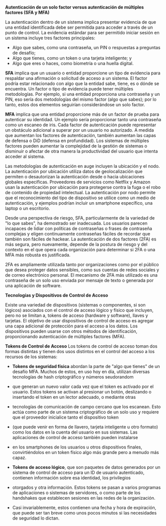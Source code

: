 **Autenticación de un solo factor versus autenticación de múltiples factores (SFA y MFA)**

La autenticación dentro de un sistema implica presentar evidencia de que una entidad identificada debe ser permitida para acceder a través de un punto de control. La evidencia estándar para ser permitido 
iniciar sesión en un sistema incluye tres factores principales:

- Algo que sabes, como una contraseña, un PIN o respuestas a preguntas de desafío;
- Algo que tienes, como un token o una tarjeta inteligente; y
- Algo que eres o haces, como biometría o una huella digital.


**SFA** implica que un usuario o entidad proporcione un tipo de evidencia para respaldar una afirmación o solicitud de acceso a un sistema. El factor podría estar relacionado con algo que la entidad sabe, 
tiene, es o dónde se encuentra. Un factor o tipo de evidencia puede tener múltiples metodologías. Por ejemplo, si una entidad proporciona una contraseña y un PIN, eso sería dos metodologías del mismo 
factor (algo que sabes); por lo tanto, estos dos elementos seguirían considerándose un solo factor.

**MFA** implica que una entidad proporcione más de un factor de prueba para autenticar su identidad. Un ejemplo sería proporcionar tanto una contraseña como un escaneo de iris. Cada factor de autenticación 
puede representar un obstáculo adicional a superar por un usuario no autorizado. A medida que aumentan los factores de autenticación, también aumentan las capas de defensa o DiD (defensa en profundidad). 
Los sistemas de múltiples factores pueden aumentar la complejidad de la gestión de sistemas o disminuir o afectar de otra manera la productividad del usuario que intenta acceder al sistema.

Las metodologías de autenticación en auge incluyen la ubicación y el nodo. La autenticación por ubicación utiliza datos de geolocalización que permiten o desautorizan la autenticación desde o hacia
ubicaciones globales específicas. Proveedores de servicios como Netflix y Amazon usan la autenticación por ubicación para protegerse contra la fuga o el robo de contenido de propiedad intelectual. 
La autenticación por nodo permite que el reconocimiento del tipo de dispositivo se utilice como un medio de autenticación, y ejemplos podrían incluir un smartphone específico, una laptop o un escritorio.

Desde una perspectiva de riesgo, SFA, particularmente de la variedad de "lo que sabes", ha demostrado ser inadecuada. Los usuarios parecen incapaces de lidiar con políticas de contraseñas o frases de
contraseña complejas y eligen continuamente contraseñas fáciles de recordar que también son fáciles de hackear. La autenticación de dos factores (2FA) es más segura, pero nuevamente, depende de la postura 
de riesgo y del contexto en el que opera cada organización para determinar si 2FA o una MFA más robusta es justificada.

2FA es ampliamente utilizada tanto por organizaciones como por el público que desea proteger datos sensibles, como sus cuentas de redes sociales y de correo electrónico personal. El mecanismo de 2FA 
más utilizado es una contraseña de un solo uso enviada por mensaje de texto o generada por una aplicación de software.

**Tecnologías y Dispositivos de Control de Acceso**

Existe una variedad de dispositivos (sistemas o componentes, si son lógicos) asociados con el control de acceso lógico y físico que incluyen, pero no se limitan a, tokens de acceso (hardware y software),
llaves y tarjetas. El objetivo de usar dispositivos de control de acceso es agregar una capa adicional de protección para el acceso a los datos. Los dispositivos pueden usarse con otros métodos de 
identificación, proporcionando autenticación de múltiples factores (MFA).

**Tokens de Control de Acceso**
Los tokens de control de acceso toman dos formas distintas y tienen dos usos distintos en el control del acceso a los recursos de los sistemas:

- **Tokens de seguridad física** abordan la parte de "algo que tienes" de un desafío MFA. Muchos de estos, en uso hoy en día, utilizan diversas tecnologías de hash criptográfico y números seudorandom
- que generan un nuevo valor cada vez que el token es activado por el usuario. Estos tokens se activan al presionar un botón, deslizando o insertando el token en un lector adecuado, o mediante otras
- tecnologías de comunicación de campo cercano que los escanean. Esto actúa como parte de un sistema criptográfico de un solo uso y requiere que el proveedor inicialice tanto el dispositivo token
- (que puede venir en forma de llavero, tarjeta inteligente u otro formato) como los datos en la cuenta del usuario en sus sistemas. Las aplicaciones de control de acceso también pueden instalarse
-  en los smartphones de los usuarios u otros dispositivos finales, convirtiéndolos en un token físico algo más grande pero a menudo más capaz.

- **Tokens de acceso lógico**, que son paquetes de datos generados por un sistema de control de acceso para un ID de usuario autenticado, contienen información sobre esa identidad, los privilegios
-  otorgados y otra información. Estos tokens se pasan a varios programas de aplicaciones o sistemas de servidores, o como parte de los handshakes que establecen sesiones en las redes de la organización.
-  Casi invariablemente, estos contienen una fecha y hora de expiración, que puede ser tan breve como unos pocos minutos si las necesidades de seguridad lo dictan.
